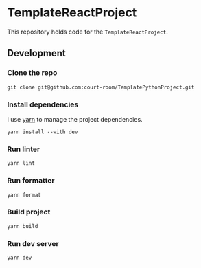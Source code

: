 # TemplateReactProject

This repository holds code for the `TemplateReactProject`.

## Development

### Clone the repo

```
git clone git@github.com:court-room/TemplatePythonProject.git
```

### Install dependencies

I use [yarn](https://classic.yarnpkg.com/en/) to manage the project dependencies.

```
yarn install --with dev
```

### Run linter

```
yarn lint
```

### Run formatter

```
yarn format
```

### Build project

```
yarn build
```

### Run dev server

```
yarn dev
```
